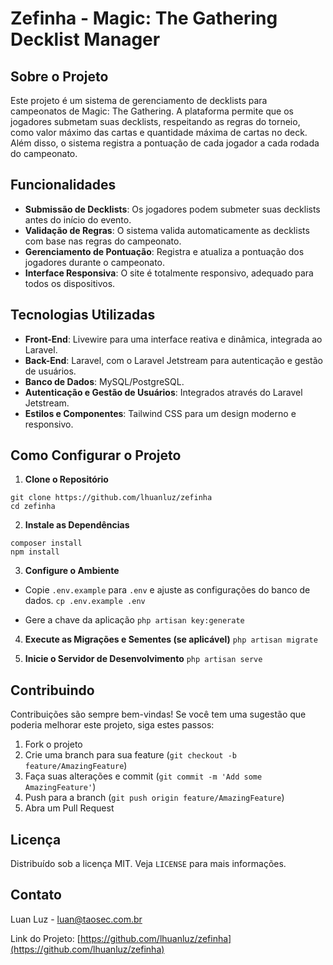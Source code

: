 # Zefinha - Magic: The Gathering Decklist Manager

## Sobre o Projeto
Este projeto é um sistema de gerenciamento de decklists para campeonatos de Magic: The Gathering. A plataforma permite que os jogadores submetam suas decklists, respeitando as regras do torneio, como valor máximo das cartas e quantidade máxima de cartas no deck. Além disso, o sistema registra a pontuação de cada jogador a cada rodada do campeonato.

## Funcionalidades

- **Submissão de Decklists**: Os jogadores podem submeter suas decklists antes do início do evento.
- **Validação de Regras**: O sistema valida automaticamente as decklists com base nas regras do campeonato.
- **Gerenciamento de Pontuação**: Registra e atualiza a pontuação dos jogadores durante o campeonato.
- **Interface Responsiva**: O site é totalmente responsivo, adequado para todos os dispositivos.

## Tecnologias Utilizadas

- **Front-End**: Livewire para uma interface reativa e dinâmica, integrada ao Laravel.
- **Back-End**: Laravel, com o Laravel Jetstream para autenticação e gestão de usuários.
- **Banco de Dados**: MySQL/PostgreSQL.
- **Autenticação e Gestão de Usuários**: Integrados através do Laravel Jetstream.
- **Estilos e Componentes**: Tailwind CSS para um design moderno e responsivo.

## Como Configurar o Projeto

1. **Clone o Repositório**
```
git clone https://github.com/lhuanluz/zefinha
cd zefinha
```

2. **Instale as Dependências**
```
composer install
npm install
```
3. **Configure o Ambiente**
- Copie `.env.example` para `.env` e ajuste as configurações do banco de dados.
`cp .env.example .env`

- Gere a chave da aplicação
`php artisan key:generate`

4. **Execute as Migrações e Sementes (se aplicável)**
`php artisan migrate`

5. **Inicie o Servidor de Desenvolvimento**
`php artisan serve`

## Contribuindo

Contribuições são sempre bem-vindas! Se você tem uma sugestão que poderia melhorar este projeto, siga estes passos:

1. Fork o projeto
2. Crie uma branch para sua feature (`git checkout -b feature/AmazingFeature`)
3. Faça suas alterações e commit (`git commit -m 'Add some AmazingFeature'`)
4. Push para a branch (`git push origin feature/AmazingFeature`)
5. Abra um Pull Request

## Licença

Distribuído sob a licença MIT. Veja `LICENSE` para mais informações.

## Contato

Luan Luz - luan@taosec.com.br

Link do Projeto: [https://github.com/lhuanluz/zefinha](https://github.com/lhuanluz/zefinha)
